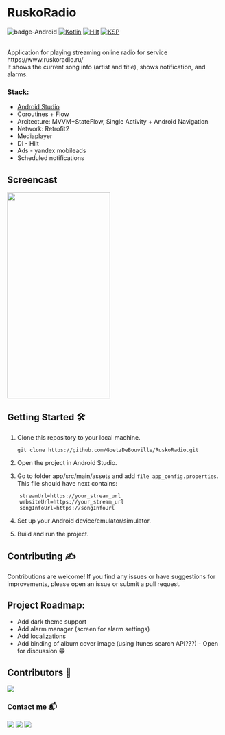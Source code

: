 # RuskoRadio

![badge-Android](https://img.shields.io/badge/Platform-Android-brightgreen)
[![Kotlin](https://img.shields.io/badge/Kotlin-1.9.22-blue.svg?style=flat&logo=kotlin)](https://kotlinlang.org)
[![Hilt](https://img.shields.io/badge/Hilt-2.49-red.svg?style=flat&logo=Hilt)](https://dagger.dev/hilt/)
[![KSP](https://img.shields.io/badge/KSP-blueviolet)](https://kotlinlang.org/docs/ksp-overview.html)

<br>
Application for playing streaming online radio for service https://www.ruskoradio.ru/
<br>
It shows the current song info (artist and title), shows notification, and alarms.
<br>

### Stack: 
- [Android Studio](https://developer.android.com/studio/intro)
- Coroutines + Flow
- Arcitecture: MVVM+StateFlow, Single Activity + Android Navigation
- Network: Retrofit2
- Mediaplayer
- DI - Hilt
- Ads - yandex mobileads
- Scheduled notifications

## Screencast 
<img src="./screenshots/000screncast.gif" width="240" height="480"> 

## Getting Started 🛠

1. Clone this repository to your local machine.
    ```text
    git clone https://github.com/GoetzDeBouville/RuskoRadio.git
    ```

2. Open the project in Android Studio.
   
3. Go to folder app/src/main/assets and add `file app_config.properties`. This file should have next contains:
```text
    streamUrl=https://your_stream_url
    websiteUrl=https://your_stream_url
    songInfoUrl=https://songInfoUrl
```
4. Set up your Android device/emulator/simulator.

5. Build and run the project.


## Contributing :writing_hand:

Contributions are welcome! If you find any issues or have suggestions for improvements, please open an issue or submit a pull request.

## Project Roadmap:
- Add dark theme support
- Add alarm manager (screen for alarm settings)
- Add localizations
- Add binding of album cover image (using Itunes search API???) - Open for discussion 😁

## Contributors 📢

<a href="https://github.com/GoetzDeBouville/RuskoRadio/graphs/contributors">
    <img src="https://contrib.rocks/image?repo=GoetzDeBouville/RuskoRadio"/>
</a>

### Contact me  📬

<p align="left">

[![](https://img.shields.io/badge/LinkedIn-0077B5?style=for-the-badge&logo=linkedin&logoColor=white)](https://www.linkedin.com/in/aleksey-zinchenko-9b3760252/)
[![](https://img.shields.io/badge/Telegram-0077B5?style=for-the-badge&logo=telegram&logoColor=white)](https://t.me/heoderer)
[![](https://img.shields.io/badge/Facebook-0077B5?style=for-the-badge&logo=facebook&logoColor=white)](https://www.facebook.com/double.conscience)
</p>
